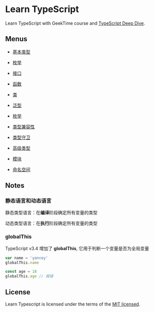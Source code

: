 # Learn TypeScript

Learn TypeScript with GeekTime course and [TypeScript Deep Dive](https://basarat.gitbooks.io/typescript/content/).

## Menus

- [基本类型](./src/BasicTypes)

- [枚举](./src/Enums)

- [接口](./src/Interfaces)

- [函数](./src/Functions)

- [类](./src/Classes)

- [泛型](./src/Generics)

- [枚举](./src/Enums)

- [类型兼容性](./src/TypeCompatibility)

- [类型守卫](./src/TypeGuards)

- [高级类型](./src/AdvancedTypes)

- [模块](./src/Modules)

- [命名空间](./src/Namespaces)

## Notes

### 静态语言和动态语言

静态类型语言：在**编译**阶段确定所有变量的类型

动态类型语言：在**执行**阶段确定所有变量的类型

### globalThis

TypeScript v3.4 增加了 **globalThis**, 它用于判断一个变量是否为全局变量

```ts
var name = 'yancey'
globalThis.name

const age = 18
globalThis.age // 报错
```

## License

Learn Typescript is licensed under the terms of the [MIT licensed](https://opensource.org/licenses/MIT).
